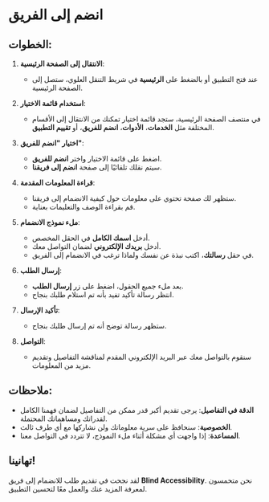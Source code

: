 # انضم إلى الفريق

## الخطوات:

1. **الانتقال إلى الصفحة الرئيسية**:

   - عند فتح التطبيق أو بالضغط على **الرئيسية** في شريط التنقل العلوي، ستصل إلى الصفحة الرئيسية.

2. **استخدام قائمة الاختيار**:

   - في منتصف الصفحة الرئيسية، ستجد قائمة اختيار تمكنك من الانتقال إلى الأقسام المختلفة مثل **الخدمات**، **الأدوات**، **انضم للفريق**، أو **تقييم التطبيق**.

3. **اختيار "انضم للفريق"**:

   - اضغط على قائمة الاختيار واختر **انضم للفريق**.
   - سيتم نقلك تلقائيًا إلى صفحة **انضم إلى فريقنا**.

4. **قراءة المعلومات المقدمة**:

   - ستظهر لك صفحة تحتوي على معلومات حول كيفية الانضمام إلى فريقنا.
   - قم بقراءة الوصف والتعليمات بعناية.

5. **ملء نموذج الانضمام**:

   - أدخل **اسمك الكامل** في الحقل المخصص.
   - أدخل **بريدك الإلكتروني** لضمان التواصل معك.
   - في حقل **رسالتك**، اكتب نبذة عن نفسك ولماذا ترغب في الانضمام إلى الفريق.

6. **إرسال الطلب**:

   - بعد ملء جميع الحقول، اضغط على زر **إرسال الطلب**.
   - انتظر رسالة تأكيد تفيد بأنه تم استلام طلبك بنجاح.

7. **تأكيد الإرسال**:

   - ستظهر رسالة توضح أنه تم إرسال طلبك بنجاح.

8. **التواصل**:

   - سنقوم بالتواصل معك عبر البريد الإلكتروني المقدم لمناقشة التفاصيل وتقديم مزيد من المعلومات.

## ملاحظات:

- **الدقة في التفاصيل**: يرجى تقديم أكبر قدر ممكن من التفاصيل لضمان فهمنا الكامل لقدراتك ومساهماتك المحتملة.
- **الخصوصية**: سنحافظ على سرية معلوماتك ولن نشاركها مع أي طرف ثالث.
- **المساعدة**: إذا واجهت أي مشكلة أثناء ملء النموذج، لا تتردد في التواصل معنا.

## تهانينا!

لقد نجحت في تقديم طلب للانضمام إلى فريق **Blind Accessibility**. نحن متحمسون لمعرفة المزيد عنك والعمل معًا لتحسين التطبيق.